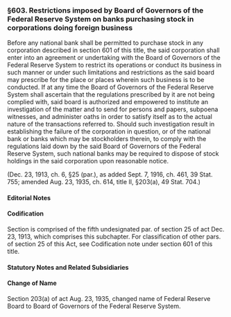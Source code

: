 ### §603. Restrictions imposed by Board of Governors of the Federal Reserve System on banks purchasing stock in corporations doing foreign business ###

Before any national bank shall be permitted to purchase stock in any corporation described in section 601 of this title, the said corporation shall enter into an agreement or undertaking with the Board of Governors of the Federal Reserve System to restrict its operations or conduct its business in such manner or under such limitations and restrictions as the said board may prescribe for the place or places wherein such business is to be conducted. If at any time the Board of Governors of the Federal Reserve System shall ascertain that the regulations prescribed by it are not being complied with, said board is authorized and empowered to institute an investigation of the matter and to send for persons and papers, subpoena witnesses, and administer oaths in order to satisfy itself as to the actual nature of the transactions referred to. Should such investigation result in establishing the failure of the corporation in question, or of the national bank or banks which may be stockholders therein, to comply with the regulations laid down by the said Board of Governors of the Federal Reserve System, such national banks may be required to dispose of stock holdings in the said corporation upon reasonable notice.

(Dec. 23, 1913, ch. 6, §25 (par.), as added Sept. 7, 1916, ch. 461, 39 Stat. 755; amended Aug. 23, 1935, ch. 614, title II, §203(a), 49 Stat. 704.)

#### **Editorial Notes** ####

#### Codification ####

Section is comprised of the fifth undesignated par. of section 25 of act Dec. 23, 1913, which comprises this subchapter. For classification of other pars. of section 25 of this Act, see Codification note under section 601 of this title.

#### **Statutory Notes and Related Subsidiaries** ####

#### Change of Name ####

Section 203(a) of act Aug. 23, 1935, changed name of Federal Reserve Board to Board of Governors of the Federal Reserve System.